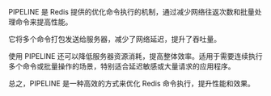 PIPELINE 是 Redis 提供的优化命令执行的机制，通过减少网络往返次数和批量处理命令来提高性能。

它将多个命令打包发送给服务器，减少了网络延迟，提升了吞吐量。

使用 PIPELINE 还可以降低服务器资源消耗，提高整体效率。适用于需要连续执行多个命令或批量操作的场景，特别适合延迟敏感或大量请求的应用程序。

总之，PIPELINE 是一种高效的方式来优化 Redis 命令执行，提升性能和效果。
